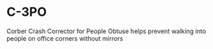 # C-3PO
Corber Crash Corrector for People Obtuse helps prevent walking into people on office corners without mirrors
